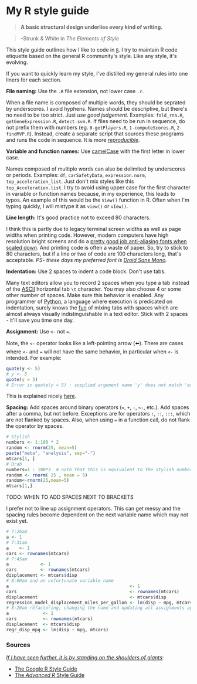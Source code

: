 # My R style guide

> **A basic structural design underlies every kind of writing.**

> -Strunk & White in *The Elements of Style*

This style guide outlines how I like to code in [`R`](https://cran.r-project.org). I try to maintain R code etiquette based on the general R community's style. Like any style, it's evolving.

If you want to quickly learn my style, I've distilled my general rules into one liners for each section.

**File naming:** Use the `.R` file extension, not lower case `.r`.

When a file name is composed of multiple words, they should be seprated by underscores. I avoid hyphens. Names should be descriptive, but there's no need to be too strict. Just *use good judgement*. Examples: `fold_rna.R`, `getGeneExpression.R`, `detect.svm.R`.
If files need to be run in sequence, do not prefix them with numbers (eg. `0-getPlayers.R`, `1-computeScores.R`, `2-findMVP.R`). Instead, create a separate script that sources these programs and runs the code in sequence. It is more [*reproducible*](https://en.wikipedia.org/wiki/Reproducibility).

**Variable and function names:** Use [camelCase](https://en.wikipedia.org/wiki/CamelCase) with the first letter in lower case.

Names composed of multiple words can also be delimited by underscores or periods. Examples: `df`, `carSafetyData`, `expression.norm`, `top_acceleration_list`. Just don't mix styles like this `top_Acceleration.list`. I try to avoid using upper case for the first character in variable or function names because, in my experience, this leads to typos. An example of this would be the `View()` function in R. Often when I'm typing quickly, I will mistype it as `view()` or `vIew()`.

**Line length:** It's good practice not to exceed 80 characters.

I think this is partly due to legacy terminal screen widths as well as page widths when printing code. However, modern computers have high resolution bright screens and do a [pretty good job anti-aliasing fonts when scaled down](http://hivelogic.com/articles/top-10-programming-fonts/). And printing code is often a waste of paper. So, try to stick to 80 characters, but if a line or two of code are 100 characters long, that's acceptable. *PS- these days my preferred font is [Droid Sans Mono](https://www.google.com/fonts/specimen/Droid+Sans+Mono).*

**Indentation:** Use 2 spaces to indent a code block. Don't use tabs.

Many text editors allow you to record 2 spaces when you type a tab instead of the [ASCII](https://en.wikipedia.org/wiki/ASCII) horizontal tab `\t` character. You may also choose 4 or some other number of spaces. Make sure this behavior is enabled. Any programmer of [Python](https://www.python.org), a language where execution is predicated on indentation, surely knows the [fun](http://stackoverflow.com/questions/120926/why-does-python-pep-8-strongly-recommend-spaces-over-tabs-for-indentation) of mixing tabs with spaces which are almost always visually indistinguishable in a text editor. Stick with 2 spaces - it'll save you time one day.

**Assignment:** Use `<-` not `=`.

Note, the `<-` operator looks like a left-pointing arrow (:arrow_left:). There are cases where `<-` and `=` will not have the same behavior, in particular when `<-` is intended. For example:

```r
quote(y <- 5)
# y <- 5
quote(y = 5)
# Error in quote(y = 5) : supplied argument name 'y' does not match 'expr'
```

This is explained nicely [here](https://ironholds.org/projects/rbitrary/#okay.-and-should-we-be-using---or-people-keep-telling-me-to-use--.).

**Spacing:** Add spaces around binary operators (`=`, `+`, `-`, `<-`, etc.). Add spaces after a comma, but not before. Exceptions are for operators `:`, `::`, `:::`, which are not flanked by spaces. Also, when using `=` in a function call, do not flank the operator by spaces.

```r
# Stylish
numbers <- 1:100 * 2
random <- rnorm(25, mean=5)
paste("meta", "analysis", sep="-")
mtcars[1, ]
# Drab
numbers=1 : 100*2  # note that this is equivalent to the stylish numbers
random <- rnorm( 25 , mean = 5)
random<-rnorm(25,mean=5)
mtcars[1,]
```

TODO: WHEN TO ADD SPACES NEXT TO BRACKETS

I prefer not to line up assignment operators. This can get messy and the spacing rules become dependent on the next variable name which may not exist yet.

```r
# 7:26am
a <- 1
# 7:31am
a    <- 1
cars <- rownames(mtcars)
# 7:45am
a            <- 1
cars         <- rownames(mtcars)
displacement <- mtcars$disp
# 8:00am and an unfortunate variable name
a                                              <- 1
cars                                           <- rownames(mtcars)
displacement                                   <- mtcars$disp
regression_model_displacement_miles_per_gallon <- lm(disp ~ mpg, mtcars)
# 8:20am refactoring, changing the name and updating all assignments again
a             <- 1
cars          <- rownames(mtcars)
displacement  <- mtcars$disp
regr_disp_mpg <- lm(disp ~ mpg, mtcars)
```

### Sources

[*If I have seen further, it is by standing on the shoulders of giants*](https://en.wikipedia.org/wiki/Standing_on_the_shoulders_of_giants):

* [The Google R Style Guide](https://google.github.io/styleguide/Rguide.xml)
* [The *Advanced R* Style Guide](http://adv-r.had.co.nz/Style.html)

